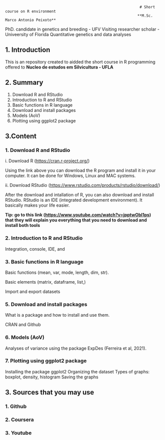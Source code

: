                                                                  # Short course on R environment
                                                                **M.Sc. Marco Antonio Peixoto**
PhD. candidate in genetics and breeding - UFV
Visiting researcher scholar - Univeersity of Florida
Quantitative genetics and data analyses

## 1. Introduction

This is an repository created to aidded the short course in R programming offered to **Nucleo de estudos em Silvicultura - UFLA**


## 2. Summary

1. Download R and RStudio
2. Introduction to R and RStudio
3. Basic functions in R language 
5. Download and install packages
6. Models (AoV)
7. Plotting using ggplot2 package

## 3.Content

### 1. Download R and RStudio

i. Download R (https://cran.r-project.org/) 

Using the link above you can download the R program and install it in your computer. It can be done for Windows, Linux and MAC systems.

ii. Download RStudio (https://www.rstudio.com/products/rstudio/download/)

After the download and intallation of R, you can also download and install RStudio. RStudio is an IDE (integrated development environment). It basically makes your life easier.

**Tip: go to this link (https://www.youtube.com/watch?v=jpptwObI1ps) that they will explain you everything that you need to download and install both tools**

### 2. Introduction to R and RStudio

Integration, console, IDE, and 

### 3. Basic functions in R language 

Basic functions (mean, var, mode, length, dim, str).

Basic elements (matrix, dataframe, list,)

Import and export datasets

### 5. Download and install packages

What is a package and how to install and use them.

CRAN and Github

### 6. Models (AoV)

Analyses of variance using the package ExpDes (Ferreira et al, 2021).

### 7. Plotting using **ggplot2** package

Installing the package ggplot2
Organizing the dataset
Types of graphs: boxplot, density, histogram
Saving the graphs

## 3. Sources that you may use

### 1. Github

### 2. Coursera

### 3. Youtube
